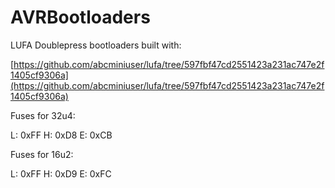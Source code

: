 # AVRBootloaders

LUFA Doublepress bootloaders built with:

[https://github.com/abcminiuser/lufa/tree/597fbf47cd2551423a231ac747e2f1405cf9306a](https://github.com/abcminiuser/lufa/tree/597fbf47cd2551423a231ac747e2f1405cf9306a)

Fuses for 32u4:

L: 0xFF
H: 0xD8
E: 0xCB

Fuses for 16u2:

L: 0xFF
H: 0xD9
E: 0xFC

